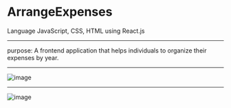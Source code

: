 # ArrangeExpenses

Language JavaScript, CSS, HTML
using React.js

--------------------------------------------------------------------

purpose: A frontend application that helps individuals to organize their expenses by year.

--------------------------------------------------------------------

![image](https://user-images.githubusercontent.com/110455848/221191768-10eab46c-15cb-4817-8f1e-d3f63a0adda0.png)

--------------------------------------------------------------------

![image](https://user-images.githubusercontent.com/110455848/221191837-5bb0dcfc-ebe6-4218-be95-02814ddab813.png)


